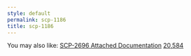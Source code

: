 ```yaml
---
style: default
permalink: scp-1186
title: scp-1186
---
```

You may also like:
[SCP-2696 Attached Documentation](http://scp-wiki.net/scp-2696-attached-documentation)
[20,584](http://scp-wiki.net/20-584)